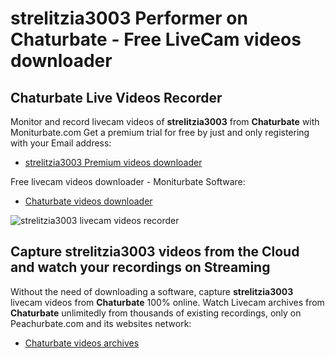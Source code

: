 # strelitzia3003 Performer on Chaturbate - Free LiveCam videos downloader

## Chaturbate Live Videos Recorder

Monitor and record livecam videos of **strelitzia3003** from **Chaturbate** with Moniturbate.com
Get a premium trial for free by just and only registering with your Email address:
* [strelitzia3003 Premium videos downloader](https://moniturbate.com/request-demo-licence-key.html)

Free livecam videos downloader - Moniturbate Software:
* [Chaturbate videos downloader](https://moniturbate.com/moniturbate-download-software.html)

![strelitzia3003 livecam videos recorder](https://peachurnet.com/templates/moniturbate-software.png)


## Capture strelitzia3003 videos from the Cloud and watch your recordings on Streaming

Without the need of downloading a software, capture **strelitzia3003** livecam videos from **Chaturbate** 100% online.
Watch Livecam archives from **Chaturbate** unlimitedly from thousands of existing recordings, only on Peachurbate.com and its websites network:
* [Chaturbate videos archives](https://peachurnet.com/)